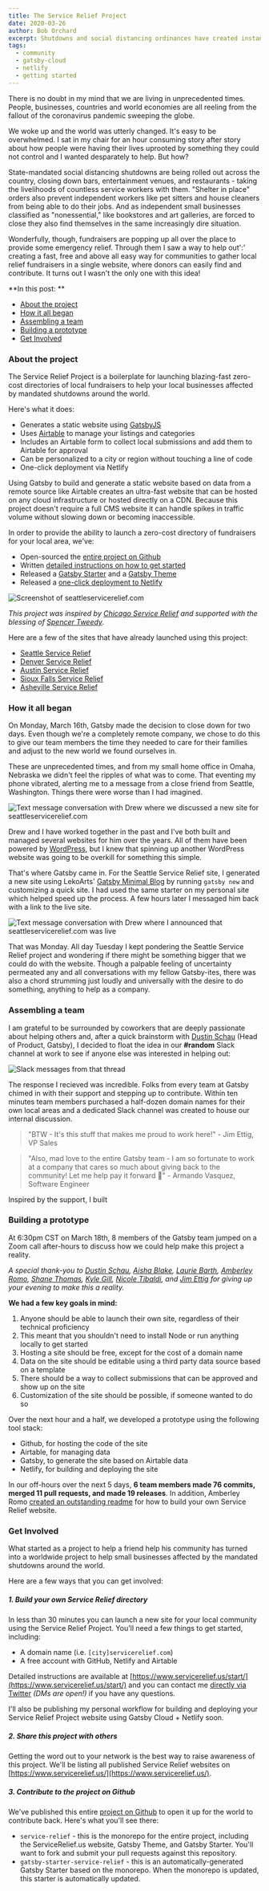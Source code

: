```yaml
---
title: The Service Relief Project
date: 2020-03-26
author: Bob Orchard
excerpt: Shutdowns and social distancing ordinances have created instant hardship for many service workers. Fundraising efforts to help them have popped up in cities across the country. Here's a fast, easy and free way to launch a website directory of local fundraising efforts in your area to make it easy for donors to connect.
tags:
  - community
  - gatsby-cloud
  - netlify
  - getting started
---
```


There is no doubt in my mind that we are living in unprecedented times. People, businesses, countries and world economies are all reeling from the fallout of the coronavirus pandemic sweeping the globe.

We woke up and the world was utterly changed. It's easy to be overwhelmed.  I sat in my chair for an hour consuming story after story about how people were having their lives uprooted by something they could not control and I wanted desparately to help. But how?

State-mandated social distancing shutdowns are being rolled out across the country, closing down bars, entertainment venues, and restaurants - taking the livelihoods of countless service workers with them. "Shelter in place" orders also prevent independent workers like pet sitters and house cleaners from being able to do their jobs. And as independent small businesses classified as "nonessential," like bookstores and art galleries, are forced to close they also find themselves in the same increasingly dire situation.

Wonderfully, though, fundraisers are popping up all over the place to provide some emergency relief. Through them I saw a way to help out':' creating a fast, free and above all easy way for communities to gather local relief fundraisers in a single website, where donors can easily find and contribute. It turns out I wasn't the only one with this idea!

**In this post: **
* [About the project](#about)
* [How it all began](#beginnings)
* [Assembling a team](#team)
* [Building a prototype](#prototype)
* [Get Involved](#help)

### About the project <a name="about"></a>

The Service Relief Project is a boilerplate for launching blazing-fast zero-cost directories of local fundraisers to help your local businesses affected by mandated shutdowns around the world.

Here's what it does:
* Generates a static website using [GatsbyJS](https://gatsbyjs.org)
* Uses [Airtable](https://airtable.com) to manage your listings and categories
* Includes an Airtable form to collect local submissions and add them to Airtable for approval
* Can be personalized to a city or region without touching a line of code
* One-click deployment via Netlify

Using Gatsby to build and generate a static website based on data from a remote source like Airtable creates an ultra-fast website that can be hosted on any cloud infrastructure or hosted directly on a CDN. Because this project doesn't require a full CMS website it can handle spikes in traffic volume without slowing down or becoming inaccessible.

In order to provide the ability to launch a zero-cost directory of fundraisers for your local area, we've:

* Open-sourced the [entire project on Github](https://github.com/service-relief)
* Written [detailed instructions on how to get started](https://www.servicerelief.us/start/)
* Released a [Gatsby Starter](https://github.com/service-relief/gatsby-starter-service-relief) and a [Gatsby Theme](https://github.com/service-relief/service-relief/tree/master/themes/gatsby-theme-service-relief)
* Released a [one-click deployment to Netlify](https://app.netlify.com/start/deploy?repository=https://github.com/service-relief/gatsby-starter-service-relief)

![Screenshot of seattleservicerelief.com](./images/seattle-service-relief.png)

*This project was inspired by [Chicago Service Relief](https://chicagoservicerelief.com/) and supported with the blessing of [Spencer Tweedy](https://twitter.com/spencertweedy/status/1239642482863935488).*

Here are a few of the sites that have already launched using this project:

* [Seattle Service Relief](http://seattleservicerelief.com/)
* [Denver Service Relief](https://denverservicerelief.com/)
* [Austin Service Relief](https://austinservicerelief.com/)
* [Sioux Falls Service Relief](https://siouxfallsservicerelief.com/)
* [Asheville Service Relief](https://ashevilleservicerelief.com/)

### How it all began <a name="beginnings"></a>

On Monday, March 16th, Gatsby made the decision to close down for two days. Even though we're a completely remote company, we chose to do this to give our team members the time they needed to care for their families and adjust to the new world we found ourselves in.

These are unprecedented times, and from my small home office in Omaha, Nebraska we didn't feel the ripples of what was to come. That eventing my phone vibrated, alerting me to a message from a close friend from Seattle, Washington. Things there were worse than I had imagined.

![Text message conversation with Drew where we discussed a new site for seattleservicerelief.com](./images/conversation-drew.png)

Drew and I have worked together in the past and I've both built and managed several websites for him over the years. All of them have been powered by [WordPress](https://wordpress.org), but I knew that spinning up another WordPress website was going to be overkill for something this simple.

That's where Gatsby came in. For the Seattle Service Relief site, I generated a new site using LekoArts' [Gatsby Minimal Blog](https://www.gatsbyjs.org/starters/LekoArts/gatsby-starter-minimal-blog/) by running `gatsby new` and customizing a quick site. I had used the same starter on my personal site which helped speed up the process. A few hours later I messaged him back with a link to the live site.

![Text message conversation with Drew where I announced that seattleservicerelief.com was live](./images/conversation-drew-finished-site.png)

That was Monday. All day Tuesday I kept pondering the Seattle Service Relief project and wondering if there might be something bigger that we could do with the website. Though a palpable feeling of uncertainty permeated any and all conversations with my fellow Gatsby-ites, there was also a chord strumming just loudly and universally with the desire to do something, anything to help as a company.

### Assembling a team <a name="team"></a>

I am grateful to be surrounded by coworkers that are deeply passionate about helping others and, after a quick brainstorm with [Dustin Schau](https://twitter.com/SchauDustin) (Head of Product, Gatsby), I decided to float the idea in our **#random** Slack channel at work to see if anyone else was interested in helping out:

![Slack messages from that thread](./images/conversation-slack-random.png)

The response I recieved was incredible. Folks from every team at Gatsby chimed in with their support and stepping up to contribute. Within ten minutes team members purchased a half-dozen domain names for their own local areas and a dedicated Slack channel was created to house our internal discussion.

> "BTW - It's this stuff that makes me proud to work here!" - Jim Ettig, VP Sales

> "Also, mad love to the entire Gatsby team - I am so fortunate to work at a company that cares so much about giving back to the community! Let me help pay it forward 💜" - Armando Vasquez, Software Engineer

Inspired by the support, I built

### Building a prototype <a name="prototype"></a>

At 6:30pm CST on March 18th, 8 members of the Gatsby team jumped on a Zoom call after-hours to discuss how we could help make this project a reality.

*A special thank-you to [Dustin Schau](https://twitter.com/SchauDustin), [Aisha Blake](https://twitter.com/AishaBlake), [Laurie Barth](https://twitter.com/laurieontech), [Amberley Romo](https://twitter.com/amber1ey), [Shane Thomas](https://twitter.com/smthomas3), [Kyle Gill](https://twitter.com/gill_kyle), [Nicole Tibaldi](https://twitter.com/nicoletibaldi), and [Jim Ettig](https://twitter.com/UncleJGE) for giving up your evening to make this a reality.*

**We had a few key goals in mind:**

1. Anyone should be able to launch their own site, regardless of their technical proficiency
2. This meant that you shouldn't need to install Node or run anything locally to get started
3. Hosting a site should be free, except for the cost of a domain name
4. Data on the site should be editable using a third party data source based on a template
5. There should be a way to collect submissions that can be approved and show up on the site
6. Customization of the site should be possible, if someone wanted to do so

Over the next hour and a half, we developed a prototype using the following tool stack:

* Github, for hosting the code of the site
* Airtable, for managing data
* Gatsby, to generate the site based on Airtable data
* Netlify, for building and deploying the site

In our off-hours over the next 5 days, **6 team members made 76 commits, merged 11 pull requests, and made 19 releases**. In addition, Amberley Romo [created an outstanding readme](https://github.com/service-relief/service-relief/blob/master/examples/starter/README.md) for how to build your own Service Relief website.

### Get Involved <a name="help"></a>

What started as a project to help a friend help his community has turned into a worldwide project to help small businesses affected by the mandated shutdowns around the world.

Here are a few ways that you can get involved:

##### 1. Build your own Service Relief directory

In less than 30 minutes you can launch a new site for your local community using the Service Relief Project. You'll need a few things to get started, including:

* A domain name (i.e. `[city]servicerelief.com`)
* A free account with GitHub, Netlify and Airtable

Detailed instructions are available at [https://www.servicerelief.us/start/](https://www.servicerelief.us/start/) and you can contact me [directly via Twitter](https://twitter.com/boborchard) *(DMs are open!)* if you have any questions.

I'll also be publishing my personal workflow for building and deploying your Service Relief Project website using Gatsby Cloud + Netlify soon.

##### 2. Share this project with others

Getting the word out to your network is the best way to raise awareness of this project. We'll be listing all published Service Relief websites on [https://www.servicerelief.us/](https://www.servicerelief.us/).

##### 3. Contribute to the project on Github

We've published this entire [project on Github](https://github.com/service-relief) to open it up for the world to contribute back. Here's what you'll see there:

* `service-relief` - this is the monorepo for the entire project, including the ServiceRelief.us website, Gatsby Theme, and Gatsby Starter. You'll want to fork and submit your pull requests against this repository.
* `gatsby-starter-service-relief` - this is an automatically-generated Gatsby Starter based on the monorepo. When the monorepo is updated, this starter is automatically updated.
